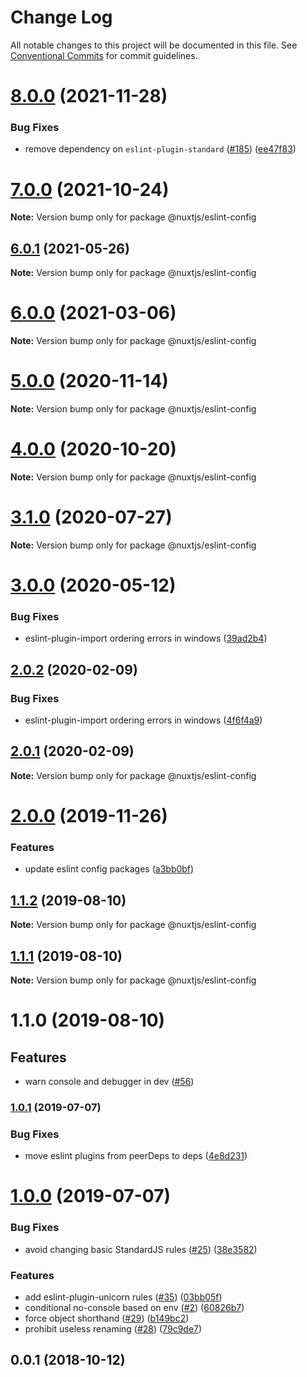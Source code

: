 # Change Log

All notable changes to this project will be documented in this file.
See [Conventional Commits](https://conventionalcommits.org) for commit guidelines.

# [8.0.0](https://github.com/nuxt/eslint-config/compare/@nuxtjs/eslint-config@7.0.0...@nuxtjs/eslint-config@8.0.0) (2021-11-28)


### Bug Fixes

* remove dependency on `eslint-plugin-standard` ([#185](https://github.com/nuxt/eslint-config/issues/185)) ([ee47f83](https://github.com/nuxt/eslint-config/commit/ee47f83e45497354c7002c30a2374a7941bc7ee8))





# [7.0.0](https://github.com/nuxt/eslint-config/compare/@nuxtjs/eslint-config@6.0.1...@nuxtjs/eslint-config@7.0.0) (2021-10-24)

**Note:** Version bump only for package @nuxtjs/eslint-config





## [6.0.1](https://github.com/nuxt/eslint-config/compare/@nuxtjs/eslint-config@6.0.0...@nuxtjs/eslint-config@6.0.1) (2021-05-26)

**Note:** Version bump only for package @nuxtjs/eslint-config





# [6.0.0](https://github.com/nuxt/eslint-config/compare/@nuxtjs/eslint-config@5.0.0...@nuxtjs/eslint-config@6.0.0) (2021-03-06)

**Note:** Version bump only for package @nuxtjs/eslint-config





# [5.0.0](https://github.com/nuxt/eslint-config/compare/@nuxtjs/eslint-config@4.0.0...@nuxtjs/eslint-config@5.0.0) (2020-11-14)

**Note:** Version bump only for package @nuxtjs/eslint-config





# [4.0.0](https://github.com/nuxt/eslint-config/compare/@nuxtjs/eslint-config@3.1.0...@nuxtjs/eslint-config@4.0.0) (2020-10-20)

**Note:** Version bump only for package @nuxtjs/eslint-config





# [3.1.0](https://github.com/nuxt/eslint-config/compare/@nuxtjs/eslint-config@3.0.0...@nuxtjs/eslint-config@3.1.0) (2020-07-27)

**Note:** Version bump only for package @nuxtjs/eslint-config





# [3.0.0](https://github.com/nuxt/eslint-config/compare/@nuxtjs/eslint-config@2.0.2...@nuxtjs/eslint-config@3.0.0) (2020-05-12)


### Bug Fixes

* eslint-plugin-import ordering errors in windows ([39ad2b4](https://github.com/nuxt/eslint-config/commit/39ad2b46da470198f71ba111ee23d9b037a49a75))





## [2.0.2](https://github.com/nuxt/eslint-config/compare/@nuxtjs/eslint-config@2.0.1...@nuxtjs/eslint-config@2.0.2) (2020-02-09)


### Bug Fixes

* eslint-plugin-import ordering errors in windows ([4f6f4a9](https://github.com/nuxt/eslint-config/commit/4f6f4a9566149e438bfdf9046f82151e050d7ce7))





## [2.0.1](https://github.com/nuxt/eslint-config/compare/@nuxtjs/eslint-config@2.0.0...@nuxtjs/eslint-config@2.0.1) (2020-02-09)

**Note:** Version bump only for package @nuxtjs/eslint-config





# [2.0.0](https://github.com/nuxt/eslint-config/compare/@nuxtjs/eslint-config@1.1.2...@nuxtjs/eslint-config@2.0.0) (2019-11-26)


### Features

* update eslint config packages ([a3bb0bf](https://github.com/nuxt/eslint-config/commit/a3bb0bfb923f18fd11447e048a29d11f29a3aa75))





## [1.1.2](https://github.com/nuxt/eslint-config/compare/@nuxtjs/eslint-config@1.1.1...@nuxtjs/eslint-config@1.1.2) (2019-08-10)

**Note:** Version bump only for package @nuxtjs/eslint-config





## [1.1.1](https://github.com/nuxt/eslint-config/compare/@nuxtjs/eslint-config@1.1.0...@nuxtjs/eslint-config@1.1.1) (2019-08-10)

**Note:** Version bump only for package @nuxtjs/eslint-config





# 1.1.0 (2019-08-10)

## Features

* warn console and debugger in dev ([#56](https://github.com/nuxt/eslint-config/issues/56))

### [1.0.1](https://github.com/nuxt/eslint-config/compare/v1.0.0...v1.0.1) (2019-07-07)


### Bug Fixes

* move eslint plugins from peerDeps to deps ([4e8d231](https://github.com/nuxt/eslint-config/commit/4e8d231))



<a name="1.0.0"></a>
# [1.0.0](https://github.com/nuxt/eslint-config/compare/v0.0.1...v1.0.0) (2019-07-07)


### Bug Fixes

* avoid changing basic StandardJS rules ([#25](https://github.com/nuxt/eslint-config/issues/25)) ([38e3582](https://github.com/nuxt/eslint-config/commit/38e3582))


### Features

* add eslint-plugin-unicorn rules ([#35](https://github.com/nuxt/eslint-config/issues/35)) ([03bb05f](https://github.com/nuxt/eslint-config/commit/03bb05f))
* conditional no-console based on env ([#2](https://github.com/nuxt/eslint-config/issues/2)) ([60826b7](https://github.com/nuxt/eslint-config/commit/60826b7))
* force object shorthand ([#29](https://github.com/nuxt/eslint-config/issues/29)) ([b149bc2](https://github.com/nuxt/eslint-config/commit/b149bc2))
* prohibit useless renaming ([#28](https://github.com/nuxt/eslint-config/issues/28)) ([79c9de7](https://github.com/nuxt/eslint-config/commit/79c9de7))



<a name="0.0.1"></a>
## 0.0.1 (2018-10-12)
